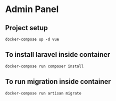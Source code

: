 # Admin Panel

## Project setup
```
docker-compose up -d vue
```

## To install laravel inside container
```
docker-compose run composer install
```

## To run migration inside container
```
docker-compose run artisan migrate
```
